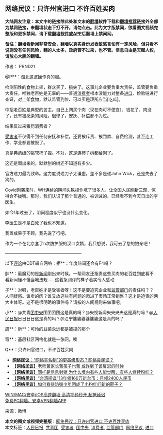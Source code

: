  <h2>网络民议：只许州官进口 不许百姓买肉</h2> <p class="notice"><b>大陆网友注意：本文中的链接除此处和文末的<a href="https://github.com/bannedbook/fanqiang" >翻墙</a>软件下载和<a href="https://github.com/killgcd/justmysocks/blob/master/README.md">翻墙推荐</a>链接外全部为禁网链接，未翻墙状态下打不开，请勿点击。此为文字版禁闻，欲看图文视频完整版和更多禁闻，请下载<a href="https://github.com/bannedbook/fanqiang">翻墙软件或APP</a>后翻墙上禁闻网。</p><p>备注：翻墙看新闻非常安全，翻墙以真实身份发表敏感言论有一定风险，但只看不说则没有任何风险，翻的人太多，政府管不过来，也不管。信息自由是天赋人权，请放心大胆的翻墙。</b></p>  <div class="entry"> <p>作者： PRND21</p> <p>@P<strong>**</strong>：湖北这波操作真的服。</p> <p>检测阳性的食物上架，群众买了、损失了。这事儿企业要负重大责任，监管要负重大责任，唯独老百姓是无辜的——普通<a href="https://www.bannedbook.org/bnews/tag/%E6%B6%88%E8%B4%B9%E8%80%85/" class="st_tag internal_tag" rel="tag" title="标签 消费者 下的日志">消费者</a>根本没能力对整条<a href="https://www.bannedbook.org/bnews/tag/%E8%BF%9B%E5%8F%A3/" class="st_tag internal_tag" rel="tag" title="标签 进口 下的日志">进口</a>、检验链进行查证，对上架食物，默认监管到位、可以买是理所应当[吃瓜]。</p> <p>中招老百姓是典型的苦主，自己上网买个肉（现在肉可不便宜），钱花了，肉没了，还有被感染的风险，很惨了，安抚、补偿都不为过。</p> <p>结果反过来狠罚消费者？</p> <p><a href="https://www.bannedbook.org/bnews/tag/%e5%8f%97%e5%ae%b3%e8%80%85/" class="st_tag internal_tag" rel="tag" title="标签 受害者 下的日志">受害者</a>不仅得不到任何安抚和补偿，还要被斥责、被罚款、自费检测，甚至连工作、学业都要被毁了。</p> <p>真是典范级的挑软柿子捏。不对，这是连柿子树都给刨了。</p>  <p>这还是曝出来的，默默刨的树还不知道有多少。</p> <p>官方递刀最为致命。这力度说递刀子太谦虚，差不多是递John Wick，还是失去了狗的。</p> <p>Covid刚袭来时，WH连续的阴间头铁操作坑了很多人，让全国人民刷新三观、惊得合不拢嘴。那时，我们认识了那个普通的、被训诫的、已经看不到今天日出的李医生。</p> <p>如今1年过去了，阴间程度似乎也没什么变化。</p> <p>李医生是不是白死了我也不知道。</p> <p>我置成果于不顾，我先说了行吧。</p> <p>作为一个在北京套了n次防护服的汉口女婿，我只想说，我可去了您的娘亲吧！</p>  <p>——————————————————</p> <p>以下<span class='wp_keywordlink_affiliate'><a href="https://www.bannedbook.org/bnews/comments/" title="新闻评论" target="_blank">评论</a></span>由CDT辑自网络：拒**：年度热词还会有F4吗？</p> <p>胖**：最魔幻的是<span class='wp_keywordlink_affiliate'><a href="https://www.bannedbook.org/" title="新闻">新闻</a></span>刚出来时候，一帮网友还指责这些买肉的老百姓到底看不看新闻懂不懂当地法规……这着急网评的样子着实令人感动</p> <p>子**：对呀，老百姓才是受害者呀！这不是要追究企业和<a href="https://www.bannedbook.org/bnews/tag/%E7%9B%91%E7%AE%A1%E9%83%A8%E9%97%A8/" class="st_tag internal_tag" rel="tag" title="标签 监管部门 下的日志">监管部门</a>的责任吗？？人间疑惑。谁卖的肉？谁又放这些有问题的肉进了市场正常销售？这才是追责的两大主体呀。这不是很明确的事件吗？请按的人间规则来做事吧。</p> <p>小**：@共青<a href="https://www.bannedbook.org/bnews/tag/%E5%9B%A2%E4%B8%AD%E5%A4%AE/" class="st_tag internal_tag" rel="tag" title="标签 团中央 下的日志">团中央</a>团团团团这是真的吗？@央视新闻央央央央这是真的吗？@<span class='wp_keywordlink'><a href="https://www.bannedbook.org/forum2/topic109.html" title="透视人民日报" target="_blank">人民日报</a></span>日日日日这是真的吗？@江宁婆婆婆婆婆婆这是真的吗？</p> <p>周**：新**：可怜的韭菜永远都是被捏的那个</p> <p>弯**：基层社区网格化就是一张网，唉</p>  <p>Q**：只许州官进口，不许百姓买肉</p> <ul class='op-related-articles' title='相关阅读'> <li><a href='https://www.bannedbook.org/bnews/comments/20201126/1437299.html' target='_blank'><b>网络民议</b>：“网络实名制”的更高级形态？网络良民证？</a></li> <li><a href='https://www.bannedbook.org/bnews/baitai/20201105/1426332.html' target='_blank'>【<b>网络民议</b>】老师苦家长苦孩子也苦 或许到了该反思的时候</a></li> <li><a href='https://www.bannedbook.org/bnews/baitai/20201102/1424389.html' target='_blank'>【<b>网络民议</b>】同样是信息封锁 为什么墙内有些人能觉醒，有些人继续粉红？</a></li> <li><a href='https://www.bannedbook.org/bnews/baitai/20201016/1414529.html' target='_blank'>【<b>网络民议</b>】“台湾间谍”13年领160万新台币：月领2400人民币</a></li> <li><a href='https://www.bannedbook.org/bnews/baitai/20201012/1412460.html' target='_blank'>【<b>网络民议</b>】如何看待防弹少年团成了小粉红们新的靶子？</a></li> </ul> <p class="texttj"> <a href="https://github.com/bannedbook/fanqiang/wiki/V2ray%E6%9C%BA%E5%9C%BA" target="_blank">WIN/MAC/安卓/iOS高速翻墙:高清视频秒开,超低延迟</a><br/> <a href="https://github.com/bannedbook/fanqiang/wiki/%E7%A6%81%E9%97%BB%E7%BD%91%E5%AE%89%E5%8D%93%E7%BF%BB%E5%A2%99%E6%96%B0%E9%97%BBAPP" target="_blank">免费PC翻墙、安卓VPN翻墙APP</a></p><p> 来源：微博 </p><a name='sharetosocial'></a>       <div><b>本文的图文或视频完整版</b>：<a href='https://www.bannedbook.org/bnews/comments/20201213/1446802.html'>网络民议：只许州官进口 不许百姓买肉</a></div>  </div><!--END ENTRY--> <div class="postfooter"> <div>本文标签：<a href="https://www.bannedbook.org/bnews/tag/%e4%ba%ba%e6%b0%91%e6%97%a5%e6%8a%a5/" rel="tag">人民日报</a>, <a href="https://www.bannedbook.org/bnews/tag/%e5%85%b1%e9%9d%92%e5%9b%a2/" rel="tag">共青团</a>, <a href="https://www.bannedbook.org/bnews/tag/%e5%8f%97%e5%ae%b3%e8%80%85/" rel="tag">受害者</a>, <a href="https://www.bannedbook.org/bnews/tag/%E5%9B%A2%E4%B8%AD%E5%A4%AE/" rel="tag">团中央</a>, <a href="https://www.bannedbook.org/bnews/tag/%E6%B6%88%E8%B4%B9%E8%80%85/" rel="tag">消费者</a>, <a href="https://www.bannedbook.org/bnews/tag/%E7%9B%91%E7%AE%A1%E9%83%A8%E9%97%A8/" rel="tag">监管部门</a>, <a href="https://www.bannedbook.org/bnews/tag/%e7%bd%91%e7%bb%9c%e6%b0%91%e8%ae%ae/" rel="tag">网络民议</a>, <a href="https://www.bannedbook.org/bnews/tag/%E8%BF%9B%E5%8F%A3/" rel="tag">进口</a></div>  </div><!--END POSTFOOTER--> 